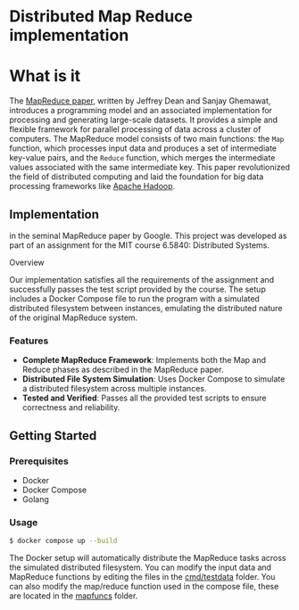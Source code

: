 # Distributed Map Reduce implementation

# What is it

The [MapReduce paper](https://static.googleusercontent.com/media/research.google.com/en//archive/mapreduce-osdi04.pdf), written by Jeffrey Dean and Sanjay Ghemawat, introduces a programming model and an associated implementation for processing and generating large-scale datasets. It provides a simple and flexible framework for parallel processing of data across a cluster of computers. The MapReduce model consists of two main functions: the `Map` function, which processes input data and produces a set of intermediate key-value pairs, and the `Reduce` function, which merges the intermediate values associated with the same intermediate key. This paper revolutionized the field of distributed computing and laid the foundation for big data processing frameworks like [Apache Hadoop](https://hadoop.apache.org/).


## Implementation

in the seminal MapReduce paper by Google. This project was developed as part of an assignment for the MIT course 6.5840: Distributed Systems.

Overview

Our implementation satisfies all the requirements of the assignment and successfully passes the test script provided by the course. The setup includes a Docker Compose file to run the program with a simulated distributed filesystem between instances, emulating the distributed nature of the original MapReduce system.

### Features

*	**Complete MapReduce Framework**: Implements both the Map and Reduce phases as described in the MapReduce paper.
*	**Distributed File System Simulation**: Uses Docker Compose to simulate a distributed filesystem across multiple instances.
*	**Tested and Verified**: Passes all the provided test scripts to ensure correctness and reliability.

## Getting Started

### Prerequisites

* Docker
* Docker Compose
* Golang

### Usage


```sh
$ docker compose up --build
```

The Docker setup will automatically distribute the MapReduce tasks across the simulated distributed filesystem. You can modify the input data and MapReduce functions by editing the files in the [cmd/testdata](cmd/testdata) folder. You can also modify the map/reduce function used in the compose file, these are located in the [mapfuncs](mapfuncs) folder.
